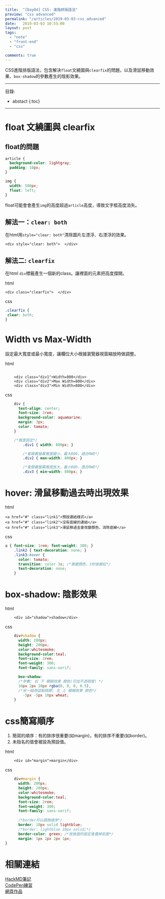 ```yaml
---
title:  "[Day04] CSS: 進階排版語法"
preview: "css advanced"
permalink: "/articles/2019-03-03-css_advanced"
date:   2019-03-03 10:55:00
layout: post
tags:
  - "note"  
  - "front-end"
  - "css"  

comments: true
---
```


CSS進階排版語法，包含解決`float`文繞圖與`clearfix`的問題，以及滑鼠移動效果、`box-shadow`的參數產生的陰影效果。

<!-- more -->

---
目錄:
* abstact
{:toc}

---



# float 文繞圖與 clearfix

## float的問題
```css
article {
  background-color: lightgray;
  padding: 10px;
}

img {
  width: 500px;
  float: left;
}
```
float可能會會產生`img`的高度超過`article`高度，導致文字框高度消失。

## 解法一：`clear: both`
在html用`style="clear: both"`清除圖片左漂浮、右漂浮的效果。

```htmlembedded=
<div style="clear: both">  </div>
```

## 解法二: `clearfix`

在html `div`標籤產生一個新的class。讓裡面的元素把高度撐開。

html
```htmlmixed=
<div class="clearfix">  </div>
```

css
```css
.clearfix {
 clear: both; 
}
```


# Width vs Max-Width

設定最大寬度或最小寬度，讓欄位大小根據瀏覽器視窗縮放時做調整。

html
```htmlmixed

    <div class="div1">Width=800</div>
    <div class="div2">Max Width=800</div>
    <div class="div3">Min Width=800</div>
```

css
```css
    div {
      text-align: center;
      font-size: 2rem;
      background-color: aquamarine;
      margin: 3px;
      color: tomato;
    }

    /*寬度固定*/
        .div1 { width: 800px; }

        /*會跟著螢幕寬度縮小，最大800，適合RWD*/
        .div2 { max-width: 800px; } 

        /*會跟著螢幕寬度放大，最小800，適合RWD*/
        .div3 { min-width: 800px; } 
```

# hover: 滑鼠移動過去時出現效果

html
```htmlmixed
<a href="#" class="link1">預設連結樣式</a>
<a href="#" class="link2">沒有底線的連結</a>
<a href="#" class="link3">滑鼠移過去會改變顏色，消除底線</a> 
```

css
```css
a { font-size: 1rem; font-weight: 300; }
    .link2 { text-decoration: none; }
    .link3:hover { 
      color: tomato; 
      transition: color 3s; /*漸變顏色，3秒後變紅*/      
      text-decoration: none; 
    }
```

#  box-shadow: 陰影效果

html
```htmlmixed
    <div id="shadow">shadow</div>
```

css
```css
    div#shadow {
      width: 200px;
      height: 200px;
      color:whitesmoke;
      background-color:teal;
      font-size: 3rem;
      font-weight: 300;
      font-family: sans-serif;

      box-shadow: 
      /*參數: 右 下 模糊效果 顏色(可加不透明度) */      
      10px 2px 20px rgba(0, 0, 0, 0.5),
      /*另一組用逗點隔開: 左 上 模糊效果 顏色*/         
        -5px -5px 10px wheat;
    }
```
# css簡寫順序

1. 簡寫的順序：有的排序很重要(如margin)，有的排序不重要(如border)。 
2. 未指名的值會被設為預設值。

html
```htmlmixed
    <div id="margin">margin</div>
```

css
```css
    div#margin {
      width: 200px;
      height: 200px;
      color:whitesmoke;
      background-color:teal;
      font-size: 2rem;
      font-weight: 300;
      font-family: sans-serif;
      
      /*border可以調換順序*/
      border: 10px solid lightblue;
      /*border: lightblue 10px solid;*/
      border-color: green; /*放後面的設定會蓋掉前面*/
      margin: 1px 2px 2px 1px;
}
```

# 相關連結

[HackMD筆記](https://hackmd.io/BPP-sYxDSS-cgYyhb1iP8g?view)  
[CodePen練習](https://codepen.io/tingtinghsu/pen/MxeQwQ)  
[網頁作品](../public/note/cssdemo/01-selector.html)

